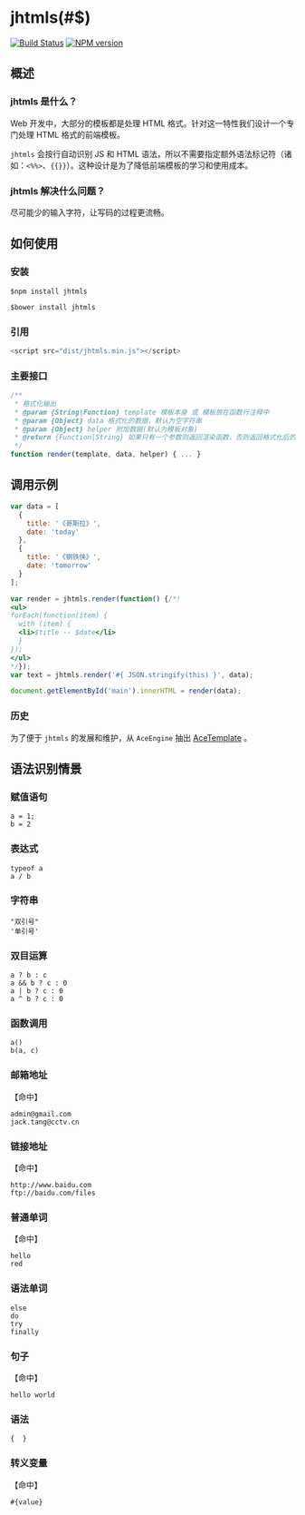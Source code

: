 # jhtmls(#$)

[![Build Status](https://img.shields.io/travis/zswang/jhtmls/master.svg)](https://travis-ci.org/zswang/jhtmls)
[![NPM version](https://img.shields.io/npm/v/jhtmls.svg)](http://badge.fury.io/js/jhtmls)

## 概述

### jhtmls 是什么？

Web 开发中，大部分的模板都是处理 HTML 格式。针对这一特性我们设计一个专门处理 HTML 格式的前端模板。

`jhtmls` 会按行自动识别 JS 和 HTML 语法，所以不需要指定额外语法标记符（诸如：`<%%>`、`{{}}`）。这种设计是为了降低前端模板的学习和使用成本。

### jhtmls 解决什么问题？

尽可能少的输入字符，让写码的过程更流畅。

## 如何使用

### 安装

`$npm install jhtmls`

`$bower install jhtmls`

### 引用

```javascript
<script src="dist/jhtmls.min.js"></script>
```

### 主要接口

```javascript
/**
 * 格式化输出
 * @param {String|Function} template 模板本身 或 模板放在函数行注释中
 * @param {Object} data 格式化的数据，默认为空字符串
 * @param {Object} helper 附加数据(默认为模板对象)
 * @return {Function|String} 如果只有一个参数则返回渲染函数，否则返回格式化后的字符串
 */
function render(template, data, helper) { ... }
```

## 调用示例

```javascript
var data = [
  {
    title: '《哥斯拉》',
    date: 'today'
  },
  {
    title: '《钢铁侠》',
    date: 'tomorrow'
  }
];

var render = jhtmls.render(function() {/*!
<ul>
forEach(function(item) {
  with (item) {
  <li>$title -- $date</li>
  }
});
</ul>
*/});
var text = jhtmls.render('#{ JSON.stringify(this) }', data);

document.getElementById('main').innerHTML = render(data);
```

### 历史

为了便于 `jhtmls` 的发展和维护，从 `AceEngine` 抽出 [AceTemplate](https://code.google.com/p/ace-engine/wiki/AceTemplate) 。

## 语法识别情景

### 赋值语句

```
a = 1;
b = 2
```

### 表达式

```
typeof a
a / b
```

### 字符串

```
"双引号"
'单引号'
```

### 双目运算
```
a ? b : c
a && b ? c : 0
a | b ? c : 0
a ^ b ? c : 0
```

### 函数调用
```
a()
b(a, c)
```

### 邮箱地址

【命中】

```
admin@gmail.com
jack.tang@cctv.cn
```

### 链接地址

【命中】

```
http://www.baidu.com
ftp://baidu.com/files
```

### 普通单词

【命中】
```
hello
red
```

### 语法单词

```
else
do
try
finally
```

### 句子

【命中】
```
hello world
```

### 语法

```
{  }
```

### 转义变量

【命中】
```
#{value}
```